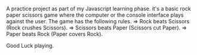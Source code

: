 A practice project as part of my Javascript learning phase.
it's a basic rock paper scissors game where the computer or the console interface plays against the user.
The game has the following rules.
=> Rock beats Scissors (Rock crushes Scissors).
=> Scissors beats Paper (Scissors cut Paper).
=> Paper beats Rock (Paper covers Rock).

Good Luck playing.